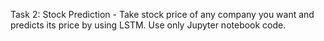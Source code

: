 Task 2: Stock Prediction - Take stock price of any company you want and predicts its price by using LSTM. Use only Jupyter notebook code.

